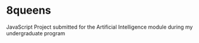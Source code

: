 # 8queens
JavaScript Project submitted for the Artificial Intelligence module during my undergraduate program
